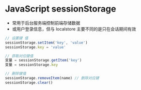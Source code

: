 # JavaScript sessionStorage

- 常用于后台服务端控制前端存储数据
- 或用户登录信息，但与 localstore 主要不同的是只在会话期间有效

```js
// 设置键 值
sessionStorage.setItem('key', 'value')
sessionStorage.key = 'value'

// 获取对应键值
变量 = sessionStorage.getItem('key')
变量 = sessionStorage.key

// 删除键值
sessionStorage.removeItem(name) // 删除对应键
sessionStorage.clear()
```

